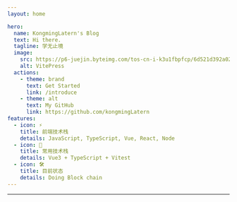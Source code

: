 ```yaml
---
layout: home

hero:
  name: KongmingLatern's Blog
  text: Hi there.
  tagline: 学无止境
  image:
    src: https://p6-juejin.byteimg.com/tos-cn-i-k3u1fbpfcp/6d521d392a024f94b1d7c01dc3ff2f39~tplv-k3u1fbpfcp-watermark.image?
    alt: VitePress
  actions:
    - theme: brand
      text: Get Started
      link: /introduce
    - theme: alt
      text: My GitHub
      link: https://github.com/kongmingLatern
features:
  - icon: ⚡️
    title: 前端技术栈
    details: JavaScript, TypeScript, Vue, React, Node
  - icon: 🖖
    title: 常用技术栈
    details: Vue3 + TypeScript + Vitest
  - icon: 🛠️
    title: 目前状态
    details: Doing Block chain
---
```


---

<style>
:root {
  --vp-home-hero-name-color: transparent;
  --vp-home-hero-name-background: -webkit-linear-gradient(120deg, #bd34fe, #41d1ff);
}
</style>
